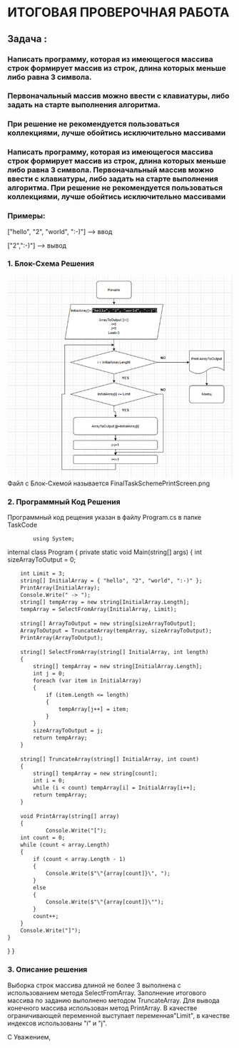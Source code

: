 # ИТОГОВАЯ ПРОВЕРОЧНАЯ РАБОТА

## Задача : 
### Написать программу, которая из имеющегося массива строк формирует массив из строк, длина которых меньше либо равна 3 символа.
### Первоначальный массив можно ввести с клавиатуры, либо задать на старте выполнения алгоритма.
### При решение не рекомендуется пользоваться коллекциями, лучше обойтись исключительно массивами
### Написать программу, которая из имеющегося массива строк формирует массив из строк, длина которых меньше либо равна 3 символа. Первоначальный массив можно ввести с клавиатуры, либо задать на старте выполнения алгоритма. При решение не рекомендуется пользоваться коллекциями, лучше обойтись исключительно массивами

### Примеры:
["hello", "2", "world", ":-)"] --> ввод

["2",":-)"] --> вывод



### 1. Блок-Схема Решения
![Блок-Схема:](FinalTaskSchemePrintScreen.png)
Файл с Блок-Схемой называется FinalTaskSchemePrintScreen.png

### 2. Программный Код Решения
Программный код рещения указан в файлу Program.cs в папке TaskCode


            using System;

internal class Program
{
    private static void Main(string[] args)
    {
        int sizeArrayToOutput = 0;

        int Limit = 3;
        string[] InitialArray = { "hello", "2", "world", ":-)" };
        PrintArray(InitialArray);
        Console.Write(" -> ");
        string[] tempArray = new string[InitialArray.Length];
        tempArray = SelectFromArray(InitialArray, Limit);

        string[] ArrayToOutput = new string[sizeArrayToOutput];
        ArrayToOutput = TruncateArray(tempArray, sizeArrayToOutput);
        PrintArray(ArrayToOutput);

        string[] SelectFromArray(string[] InitialArray, int length)
        {
            string[] tempArray = new string[InitialArray.Length];
            int j = 0;
            foreach (var item in InitialArray)
            {
                if (item.Length <= length)
                {
                    tempArray[j++] = item;
                }
            }
            sizeArrayToOutput = j;
            return tempArray;
        }

        string[] TruncateArray(string[] InitialArray, int count)
        {
            string[] tempArray = new string[count];
            int i = 0;
            while (i < count) tempArray[i] = InitialArray[i++];
            return tempArray;
        }

        void PrintArray(string[] array)
        {
                Console.Write("[");
        int count = 0;
        while (count < array.Length)
        {
            if (count < array.Length - 1)
            {
                Console.Write($"\"{array[count]}\", ");
            }
            else
            {
                Console.Write($"\"{array[count]}\"");
            }
            count++;
        }
        Console.Write("]");
    }
}
}

### 3. Описание решения
Выборка строк массива длиной не более 3 выполнена с использованием метода SelectFromArray. Заполнение итогового массива по заданию выполнено методом TruncateArray. Для вывода конечного массива использован метод PrintArray. В качестве ограничивающей переменной выступает  переменная"Limit", в качестве индексов использованы "i" и "j".

С Уважением,